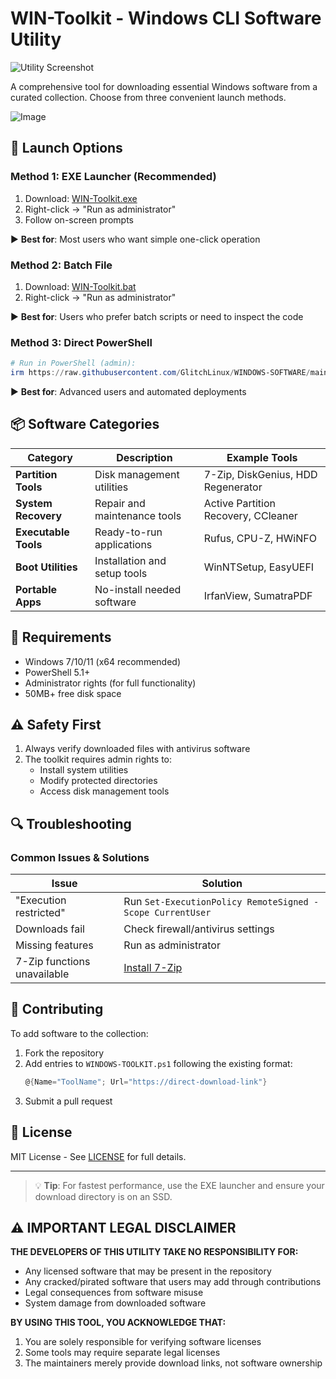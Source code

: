 # WIN-Toolkit - Windows CLI Software Utility

![Utility Screenshot](https://via.placeholder.com/800x400?text=Windows+Software+Downloader+Screenshot)

A comprehensive tool for downloading essential Windows software from a curated collection. Choose from three convenient launch methods.

![Image](https://github.com/user-attachments/assets/09c9c4e0-c7c5-47ca-8d73-81743c54c0ec)

## 🚀 Launch Options

### Method 1: EXE Launcher (Recommended)

1. Download: [WIN-Toolkit.exe](https://github.com/GlitchLinux/WINDOWS-SOFTWARE/raw/refs/heads/main/WIN-Toolkit.exe)
2. Right-click → "Run as administrator"
3. Follow on-screen prompts

▶ **Best for**: Most users who want simple one-click operation

### Method 2: Batch File

1. Download: [WIN-Toolkit.bat](https://raw.githubusercontent.com/GlitchLinux/WINDOWS-SOFTWARE/refs/heads/main/WIN-Toolkit.bat)
2. Right-click → "Run as administrator"

▶ **Best for**: Users who prefer batch scripts or need to inspect the code

### Method 3: Direct PowerShell
```powershell
# Run in PowerShell (admin):
irm https://raw.githubusercontent.com/GlitchLinux/WINDOWS-SOFTWARE/main/WINDOWS-TOOLKIT.ps1 | iex
```
▶ **Best for**: Advanced users and automated deployments

## 📦 Software Categories

| Category | Description | Example Tools |
|----------|-------------|---------------|
| **Partition Tools** | Disk management utilities | 7-Zip, DiskGenius, HDD Regenerator |
| **System Recovery** | Repair and maintenance tools | Active Partition Recovery, CCleaner |
| **Executable Tools** | Ready-to-run applications | Rufus, CPU-Z, HWiNFO |
| **Boot Utilities** | Installation and setup tools | WinNTSetup, EasyUEFI |
| **Portable Apps** | No-install needed software | IrfanView, SumatraPDF |

## 🔧 Requirements

- Windows 7/10/11 (x64 recommended)
- PowerShell 5.1+
- Administrator rights (for full functionality)
- 50MB+ free disk space

## ⚠️ Safety First

1. Always verify downloaded files with antivirus software
2. The toolkit requires admin rights to:
   - Install system utilities
   - Modify protected directories
   - Access disk management tools

## 🔍 Troubleshooting

### Common Issues & Solutions

| Issue | Solution |
|-------|----------|
| "Execution restricted" | Run `Set-ExecutionPolicy RemoteSigned -Scope CurrentUser` |
| Downloads fail | Check firewall/antivirus settings |
| Missing features | Run as administrator |
| 7-Zip functions unavailable | [Install 7-Zip](https://www.7-zip.org/) |

## 🤝 Contributing

To add software to the collection:

1. Fork the repository
2. Add entries to `WINDOWS-TOOLKIT.ps1` following the existing format:
   ```powershell
   @{Name="ToolName"; Url="https://direct-download-link"}
   ```
3. Submit a pull request

## 📜 License

MIT License - See [LICENSE](LICENSE) for full details.

---

> 💡 **Tip**: For fastest performance, use the EXE launcher and ensure your download directory is on an SSD.

## ⚠️ IMPORTANT LEGAL DISCLAIMER

**THE DEVELOPERS OF THIS UTILITY TAKE NO RESPONSIBILITY FOR:**
- Any licensed software that may be present in the repository
- Any cracked/pirated software that users may add through contributions
- Legal consequences from software misuse
- System damage from downloaded software

**BY USING THIS TOOL, YOU ACKNOWLEDGE THAT:**
1. You are solely responsible for verifying software licenses
2. Some tools may require separate legal licenses
3. The maintainers merely provide download links, not software ownership
